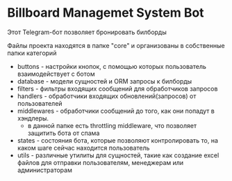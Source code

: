 
# Billboard Managemet System Bot

Этот Telegram-бот позволяет бронировать билборды

Файлы проекта находятся в папке "core" и организованы в собственные папки категорий

- buttons - настройки кнопок, с помощью которых пользователь взаимодействует с ботом
- database - модели сущностей и ORM запросы к билборды
- filters - фильтры входящих сообщений для обработчиков запросов
- handlers - обработчики входящих обновлений(запросов) от пользователей
- middlewares - обработчики сообщений до того, как они попадут в хэндлеры.
    - в данной папке есть throttling middleware, что позволяет защитить бота от спама
- states - состояния бота, которые позволяют контролировать то, на каком шаге сейчас находится пользователь
- utils - различные утилиты для сущностей, такие как создание excel файлов для отправки пользователям, менеджерам или администраторам
